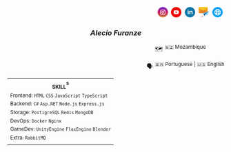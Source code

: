 <div align="end">
    <a target="_blank" href="https://instagram.com/alec1o"    ><img width="24px" src="/instagram.png" alt="instagram" /></a>&nbsp;
    <a target="_blank" href="https://youtube.com/@alec1o"     ><img width="24px" src="/youtube.png" alt="youtube"     /></a>&nbsp;
    <a target="_blank" href="https://linkedin.com/in/alec1o/" ><img width="24px" src="/linkedin.png" alt="linkedin"   /></a>&nbsp;
    <a target="_blank" href="mailto://i@alecio.me"            ><img width="24px" src="/email.png" alt="email"         /></a>&nbsp;
    <a target="_blank" href="http://www.alecio.me/"           ><img width="24px" src="/website.png" alt="website"     /></a>&nbsp;
</div>

<h3 align="center"><i>Alecio Furanze</i></h3>

<div align="end">
    <p>🗺️ <sup>🇲🇿 Mozambique</sup> &nbsp;&nbsp;&nbsp;&nbsp;&nbsp;&nbsp;&nbsp;&nbsp;&nbsp;&nbsp;</p>
    <p>🗣️ <sup>🇧🇷 Portuguese | 🇺🇸 English</sup></p>
</div>
<table>
    <tr>
        <th>
            <sub>SKILL</sub><sup>s</sup>
        </th>
    </tr>
    <tr>
        <td>
            <sup>Frontend: <code>HTML</code> <code>CSS</code> <code>JavaScript</code> <code>TypeScript</code></sup>
            </br>
            <sup>Backend: <code>C#</code> <code>Asp.NET</code> <code>Node.js</code> <code>Express.js</code></sup>
            </br>
            <sup>Storage: <code>PostigreSQL</code> <code>Redis</code> <code>MongoDB</code></sup>
            </br>
            <sup>DevOps: <code>Docker</code> <code>Nginx</code></sup>
            </br>
            <sup>GameDev: <code>UnityEngine</code> <code>FlaxEngine</code> <code>Blender</code></sup>
            </br>       
            <sup>Extra: <code>RabbitMQ</code></sup>
        </td>
    </tr>
</table>
